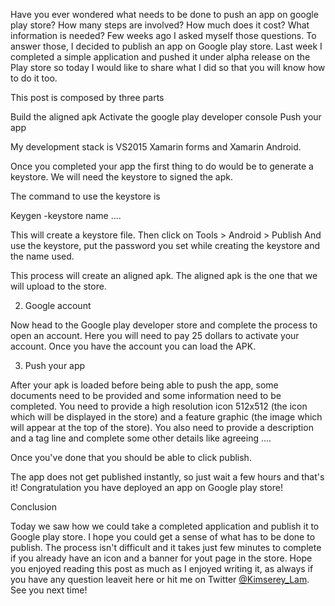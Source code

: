 Have you ever wondered what needs to be done to push an app on google play store?
How many steps are involved? How much does it cost? What information is needed?
Few weeks ago I asked myself those questions. To answer those, I decided to publish an app on Google play store.
Last week I completed a simple application and pushed it under alpha release on the Play store so today I would like to share what I did so that you will know how to do it too.

This post is composed by three parts

Build the aligned apk
Activate the google play developer console 
Push your app

My development stack is VS2015 Xamarin forms and Xamarin Android.

Once you completed your app the first thing to do would be to generate a keystore.
We will need the keystore to signed the apk.

The command to use the keystore is

Keygen -keystore name ....

This will create a keystore file.
Then click on Tools > Android > Publish 
And use the keystore, put the password you set while creating the keystore and the name used.

This process will create an aligned apk. The aligned apk is the one that we will upload to the store.

2. Google account

Now head to the Google play developer store and complete the process to open an account. 
Here you will need to pay 25 dollars to activate your account.
Once you have the account you can load the APK.

3. Push your app

After your apk is loaded before being able to push the app, some documents need to be provided and some information need to be completed.
You need to provide a high resolution icon 512x512 (the icon which will be displayed in the store) and a feature graphic (the image which will appear at the top of the store).
You also need to provide a description and a tag line and complete some other details like agreeing ....

Once you've done that you should be able to click publish.

The app does not get published instantly, so just wait a few hours and that's it! Congratulation you have deployed an app on Google play store!

Conclusion

Today we saw how we could take a completed application and publish it to Google play store. I hope you could get a sense of what has to be done to publish. The process isn't difficult and it takes just few minutes to complete if you already have an icon and a banner for yout page in the store.
Hope you enjoyed reading this post as much as I enjoyed writing it, as always if you have any question leaveit here or hit me on Twitter [@Kimserey_Lam](https://twitter.com/Kimserey_Lam). See you next time!
